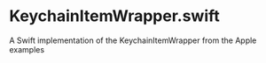# KeychainItemWrapper.swift
A Swift implementation of the KeychainItemWrapper from the Apple examples
